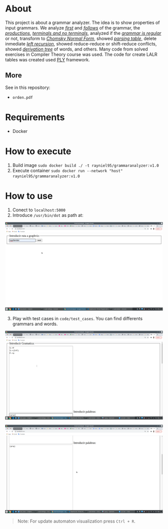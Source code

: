 # About

This project is about a grammar analyzer. The idea is to show properties of input grammars. We analyze *[first][1]* and *[follows][1]* of the grammar, the *[productions][2]*, *[terminals and no terminals][3]*, analyzed if the *[grammar is regular][4]* or not, transform to *[Chomsky Normal Form][5]*, showed *[parsing table][6]*, delete inmediate *[left recursion][7]*, showed reduce-reduce or shift-reduce conflicts, showed *[derivation tree][8]* of words, and others. Many code from solved exercises in Compiler Theory course was used. The code for create LALR tables was created used [PLY][9] framework.

[1]: https://www.geeksforgeeks.org/why-first-and-follow-in-compiler-design/
[2]: https://en.wikipedia.org/wiki/Production_(computer_science)
[3]: https://en.wikipedia.org/wiki/Terminal_and_nonterminal_symbols
[4]: https://en.wikipedia.org/wiki/Regular_grammar
[5]: https://en.wikipedia.org/wiki/Chomsky_normal_form
[6]: https://en.wikipedia.org/wiki/Parse_table
[7]: https://en.wikipedia.org/wiki/Left_recursion
[8]: https://en.wikipedia.org/wiki/Parse_tree
[9]: https://pypi.org/project/ply/

## More

See in this repository:

- `orden.pdf`

# Requirements

- Docker

# How to execute

1. Build image `sudo docker build ./ -t rayniel95/grammaranalyzer:v1.0`
2. Execute container `sudo docker run --network "host" rayniel95/grammaranalyzer:v1.0`

# How to use

1. Conect to `localhost:5000`
2. Introduce `/usr/bin/dot` as path at:

![step 1](./images/1.png)

3. Play with test cases in `code/test_cases`. You can find differents grammars and words.

![step 2](./images/2.png)

![step 3](./images/3.png)

> Note: For update automaton visualization press `Ctrl + R`.
